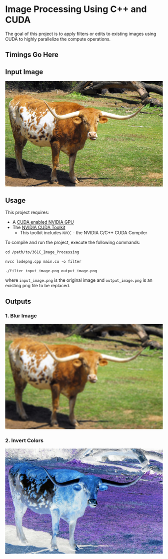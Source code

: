 # Image Processing Using C++ and CUDA
The goal of this project is to apply filters or edits to existing images using CUDA to highly parallelize the compute operations.

## Timings Go Here

## Input Image
![Bevo](/images/bevo.png)

## Usage
This project requires:
* A [CUDA enabled NVIDIA GPU](https://developer.nvidia.com/cuda-gpus)
* The [NVIDIA CUDA Toolkit](https://developer.nvidia.com/cuda-toolkit)
  * This toolkit includes `NVCC` - the NVIDIA C/C++ CUDA Compiler

To compile and run the project, execute the following commands:
```
cd /path/to/361C_Image_Processing
```
```
nvcc lodepng.cpp main.cu -o filter
```
```
./filter input_image.png output_image.png
```
where `input_image.png` is the original image and `output_image.png` is an existing png file to be replaced.

## Outputs 
### 1. Blur Image
![Invert](/images/blurbevo.png)
### 2. Invert Colors
![Invert](/images/evilbevo.png)
